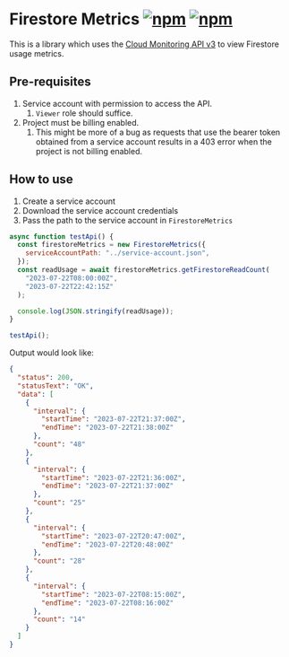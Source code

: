 # Firestore Metrics [![npm](https://img.shields.io/npm/v/firestore-metrics)](https://www.npmjs.com/package/firestore-metrics) [![npm](https://img.shields.io/npm/dt/firestore-metrics)](https://www.npmjs.com/package/firestore-metrics?activeTab=versions)


This is a library which uses the [Cloud Monitoring API v3](https://cloud.google.com/monitoring/api/ref_v3/rest/v3/projects.timeSeries/list) to view Firestore usage metrics.

## Pre-requisites

1. Service account with permission to access the API.
   1. `Viewer` role should suffice.
1. Project must be billing enabled.
   1. This might be more of a bug as requests that use the bearer token obtained from a service account results in a 403 error when the project is not billing enabled.

## How to use

1. Create a service account
1. Download the service account credentials
1. Pass the path to the service account in `FirestoreMetrics`

```js
async function testApi() {
  const firestoreMetrics = new FirestoreMetrics({
    serviceAccountPath: "../service-account.json",
  });
  const readUsage = await firestoreMetrics.getFirestoreReadCount(
    "2023-07-22T08:00:00Z",
    "2023-07-22T22:42:15Z"
  );

  console.log(JSON.stringify(readUsage));
}

testApi();
```

Output would look like:

```json
{
  "status": 200,
  "statusText": "OK",
  "data": [
    {
      "interval": {
        "startTime": "2023-07-22T21:37:00Z",
        "endTime": "2023-07-22T21:38:00Z"
      },
      "count": "48"
    },
    {
      "interval": {
        "startTime": "2023-07-22T21:36:00Z",
        "endTime": "2023-07-22T21:37:00Z"
      },
      "count": "25"
    },
    {
      "interval": {
        "startTime": "2023-07-22T20:47:00Z",
        "endTime": "2023-07-22T20:48:00Z"
      },
      "count": "28"
    },
    {
      "interval": {
        "startTime": "2023-07-22T08:15:00Z",
        "endTime": "2023-07-22T08:16:00Z"
      },
      "count": "14"
    }
  ]
}
```
